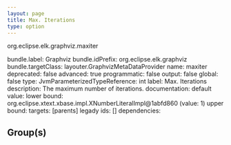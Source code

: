 ```yaml
---
layout: page
title: Max. Iterations
type: option
---
```

org.eclipse.elk.graphviz.maxiter

bundle.label: Graphviz
bundle.idPrefix: org.eclipse.elk.graphviz
bundle.targetClass: layouter.GraphvizMetaDataProvider
name: maxiter
deprecated: false
advanced: true
programmatic: false
output: false
global: false
type: JvmParameterizedTypeReference: int
label: Max. Iterations
description: The maximum number of iterations.
documentation: 
default value: 
lower bound: org.eclipse.xtext.xbase.impl.XNumberLiteralImpl@1abfd860 (value: 1)
upper bound: 
targets: [parents]
legady ids: []
dependencies:

## Group(s)


